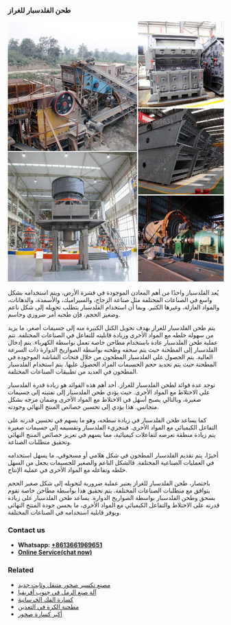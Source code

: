 <h3>طحن الفلدسبار للغراز</h3><img src='1701852459.jpg' alt=''><p>يُعد الفلدسبار واحدًا من أهم المعادن الموجودة في قشرة الأرض، ويتم استخدامه بشكل واسع في الصناعات المختلفة مثل صناعة الزجاج، والسيراميك، والأسمدة، والدهانات، والمواد العازلة، وغيرها الكثير. وبما أن استخدام الفلدسبار يتطلب تحويله إلى شكل ناعم وصغير الحجم، فإن طحنه أمر ضروري وحاسم.</p><p>يتم طحن الفلدسبار للغراز بهدف تحويل الكتل الكبيرة منه إلى جسيمات أصغر، ما يزيد من سهولة خلطه مع المواد الأخرى وزيادة قابليته للتفاعل في الصناعات المختلفة. تتم عملية طحن الفلدسبار عادة باستخدام مطاحن خاصة تعمل بواسطة الكهرباء. يتم إدخال الفلدسبار إلى المطحنة حيث يتم سحقه وطحنه بواسطة الصواريخ الدوارة ذات السرعة العالية. يتم الحصول على الفلدسبار المطحون من خلال فتحات الشاشة الموجودة في المطحنة حيث يتم تحديد حجم الجسيمات المراد الحصول عليها. يتم استخدام الفلدسبار المطحون في العديد من تطبيقات الصناعات المختلفة.</p><p>توجد عدة فوائد لطحن الفلدسبار للغراز. أحد أهم هذه الفوائد هو زيادة قدرة الفلدسبار على الاختلاط مع المواد الأخرى. حيث يؤدي طحن الفلدسبار إلى تفتيته إلى جسيمات صغيرة، وبالتالي يصبح أسهل في الاختلاط مع المواد الأخرى وضمان مزجه بشكل متجانس. هذا يؤدي إلى تحسين خصائص المنتج النهائي وجودته. </p><p>كما يساعد طحن الفلدسبار في زيادة سطحه، وهو ما يسهم في تحسين قدرته على التفاعل الكيميائي مع المواد الأخرى. فبتجزيء الفلدسبار وتقسيمه إلى جسيمات صغيرة يتم زيادة منطقة تعرضه لتفاعلات كيميائية، مما يسهم في تعزيز خصائص المنتج النهائي وتحقيق متطلبات الصناعة.</p><p>أخيرًا، يتم تقديم الفلدسبار المطحون في شكل هلامي أو مسحوقي، ما يسهل استخدامه في العمليات الصناعية المختلفة. فالشكل الناعم والصغير للجسيمات يجعل من السهل خلطه وتفاعله مع المواد الأخرى في عملية الإنتاج.</p><p>باختصار، طحن الفلدسبار للغراز يعتبر عملية ضرورية لتحويله إلى شكل صغير الحجم يتوافق مع متطلبات الصناعات المختلفة. يتم تحقيق هذا بواسطة مطاحن خاصة تقوم بسحق وطحن الفلدسبار بواسطة الصواريخ الدوارة. يساعد طحن الفلدسبار على زيادة قدرته على الاختلاط والتفاعل الكيميائي مع المواد الأخرى، ما يحسن جودة المنتج النهائي ويوفر قابلية استخدامه في الصناعات المختلفة.</p><h3>Contact us</h3><ul><li><strong>Whatsapp:&nbsp;<a href="https://wa.me/8613661969651">+8613661969651</a></strong></li><li><a href="https://swt.shibang-china.com/?git&amp;zhl&amp;طحن الفلدسبار للغراز"><strong>Online Service(chat now)</strong></a></li></ul><h3>Related</h3><ul><li><a href='مصنع تكسير صخور متنقل وثابت جديد.md'>مصنع تكسير صخور متنقل وثابت جديد</a></li><li><a href='آلة صنع الرمل في جنوب أفريقيا.md'>آلة صنع الرمل في جنوب أفريقيا</a></li><li><a href='كسارة الفك الخرسانية.md'>كسارة الفك الخرسانية</a></li><li><a href='مطحنة الكرة في التعدين.md'>مطحنة الكرة في التعدين</a></li><li><a href='أكبر كسارة صخور.md'>أكبر كسارة صخور</a></li></ul>